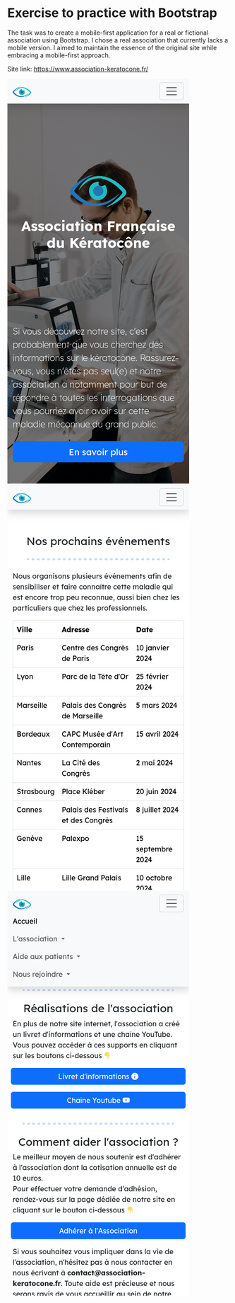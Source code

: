 # Exercise to practice with Bootstrap

The task was to create a mobile-first application for a real or fictional association using Bootstrap. I chose a real association that currently lacks a mobile version. I aimed to maintain the essence of the original site while embracing a mobile-first approach.

Site link: https://www.association-keratocone.fr/





![screen_1](https://github.com/YoanMen/LandingPage-bootstrap/blob/dev/screenshots/screenshot_1.png)
![screen_2](https://github.com/YoanMen/LandingPage-bootstrap/blob/dev/screenshots/screenshot_2.png)
![screen_3](https://github.com/YoanMen/LandingPage-bootstrap/blob/dev/screenshots/screenshot_3.png)

